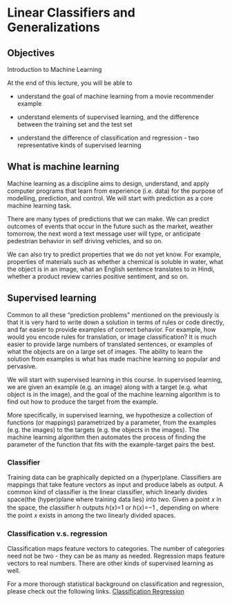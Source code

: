 # Linear Classifiers and Generalizations

## Objectives

Introduction to Machine Learning

At the end of this lecture, you will be able to

- understand the goal of machine learning from a movie recommender example

- understand elements of supervised learning, and the difference between the training set and the test set

- understand the difference of classification and regression - two representative kinds of supervised learning

## What is machine learning

Machine learning as a discipline aims to design, understand, and apply computer programs that learn from experience (i.e. data) for the purpose of modelling, prediction, and control. We will start with prediction as a core machine learning task.

There are many types of predictions that we can make. We can predict outcomes of events that occur in the future such as the market, weather tomorrow, the next word a text message user will type, or anticipate pedestrian behavior in self driving vehicles, and so on.

We can also try to predict properties that we do not yet know. For example, properties of materials such as whether a chemical is soluble in water, what the object is in an image, what an English sentence translates to in Hindi, whether a product review carries positive sentiment, and so on.


## Supervised learning

Common to all these “prediction problems" mentioned on the previously is that it is very hard to write down a solution in terms of rules or code directly, and far easier to provide examples of correct behavior. For example, how would you encode rules for translation, or image classification? It is much easier to provide large numbers of translated sentences, or examples of what the objects are on a large set of images. The ability to learn the solution from examples is what has made machine learning so popular and pervasive.

We will start with supervised learning in this course. In supervised learning, we are given an example (e.g. an image) along with a target (e.g. what object is in the image), and the goal of the machine learning algorithm is to find out how to produce the target from the example.

More specifically, in supervised learning, we hypothesize a collection of functions (or mappings) parametrized by a parameter, from the examples (e.g. the images) to the targets (e.g. the objects in the images). The machine learning algorithm then automates the process of finding the parameter of the function that fits with the example-target pairs the best.

### Classifier

Training data can be graphically depicted on a (hyper)plane. Classifiers are mappings that take feature vectors as input and produce labels as output. A common kind of classifier is the linear classifier, which linearly divides space(the (hyper)plane where training data lies) into two. Given a point  𝑥  in the space, the classifier  ℎ  outputs  ℎ(𝑥)=1  or  ℎ(𝑥)=−1 , depending on where the point  𝑥  exists in among the two linearly divided spaces.

### Classification v.s. regression

Classification maps feature vectors to categories. The number of categories need not be two - they can be as many as needed. Regression maps feature vectors to real numbers. There are other kinds of supervised learning as well.

For a more thorough statistical background on classification and regression, please check out the following links. [Classification Regression](https://en.wikipedia.org/wiki/Regression_analysis)





